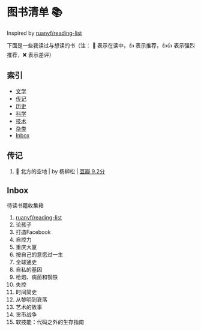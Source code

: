 # 图书清单 📚

Inspired by [ruanyf/reading-list](https://github.com/ruanyf/reading-list)

下面是一些我读过与想读的书（注： :book: 表示在读中，:+1: 表示推荐，:+1::+1: 表示强烈推荐，:x: 表示差评）

## 索引

- [文学](#文学)
- [传记](#传记)
- [历史](#历史)
- [科学](#科学)
- [技术](#技术)
- [杂类](#杂类)
- [Inbox](#Inbox)

## 传记

1. :book: 北方的空地 | by 杨柳松 | [豆瓣 9.2分](https://book.douban.com/subject/6125543/)

## Inbox 

待读书籍收集箱

1. [ruanyf/reading-list](https://github.com/ruanyf/reading-list)
1. 论孩子 
1. 打造Facebook
1. 自控力
1. 重庆大厦
1. 按自己的意愿过一生
1. 全球通史
1. 自私的基因
1. 枪炮、病菌和钢铁
1. 失控
1. 时间简史
1. 从黎明到衰落
1. 艺术的故事
1. 货币战争
1. 软技能：代码之外的生存指南
